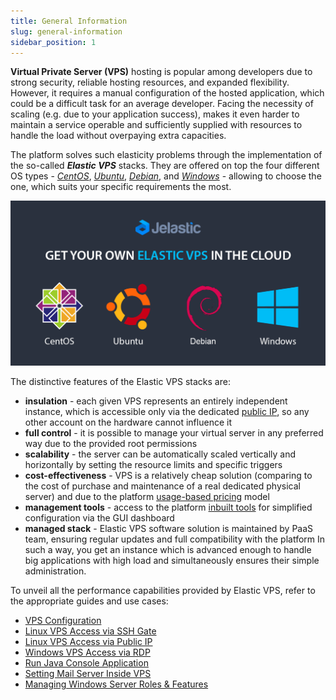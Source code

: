 ```yaml
---
title: General Information
slug: general-information
sidebar_position: 1
---
```


<!-- ## Elastic VPS -->

**Virtual Private Server (VPS)** hosting is popular among developers due to strong security, reliable hosting resources, and expanded flexibility. However, it requires a manual configuration of the hosted application, which could be a difficult task for an average developer. Facing the necessity of scaling (e.g. due to your application success), makes it even harder to maintain a service operable and sufficiently supplied with resources to handle the load without overpaying extra capacities.

The platform solves such elasticity problems through the implementation of the so-called **_Elastic VPS_** stacks. They are offered on top the four different OS types - _[CentOS](/elastic-vps/elastic-vps-overview/centos-vps)_, _[Ubuntu](/elastic-vps/elastic-vps-overview/ubuntu-vps)_, _[Debian](/elastic-vps/elastic-vps-overview/debian-vps)_, and _[Windows](/windows-and-.NET/windows-server-vm)_ - allowing to choose the one, which suits your specific requirements the most.

<div style={{
    display:'flex',
    justifyContent: 'center',
    margin: '0 0 1rem 0'
}}>

![Locale Dropdown](./img/GeneralInformation/01-paas-elastic-vps.png)

</div>

The distinctive features of the Elastic VPS stacks are:

- **insulation** - each given VPS represents an entirely independent instance, which is accessible only via the dedicated [public IP](/application-setting/external-access-to-applications/public-ip), so any other account on the hardware cannot influence it
- **full control** - it is possible to manage your virtual server in any preferred way due to the provided root permissions
- **scalability** - the server can be automatically scaled vertically and horizontally by setting the resource limits and specific triggers
- **cost-effectiveness** - VPS is a relatively cheap solution (comparing to the cost of purchase and maintenance of a real dedicated physical server) and due to the platform [usage-based pricing](/account-and-pricing/pricing-model-overview) model
- **management tools** - access to the platform [inbuilt tools](/elastic-vps/elastic-vps-management/vps-configuration#elastic-vps-inbuilt-tools) for simplified configuration via the GUI dashboard
- **managed stack** - Elastic VPS software solution is maintained by PaaS team, ensuring regular updates and full compatibility with the platform
  In such a way, you get an instance which is advanced enough to handle big applications with high load and simultaneously ensures their simple administration.

To unveil all the performance capabilities provided by Elastic VPS, refer to the appropriate guides and use cases:

- [VPS Configuration](/elastic-vps/elastic-vps-management/vps-configuration)
- [Linux VPS Access via SSH Gate](/elastic-vps/elastic-vps-management/linux-vps-access-via-ssh-gate)
- [Linux VPS Access via Public IP](/elastic-vps/elastic-vps-management/linux-vps-access-via-public-ip)
- [Windows VPS Access via RDP](/windows-and-.NET/windows-rd-access)
- [Run Java Console Application](/elastic-vps/linux-vps-use-cases/run-java-console-application)
- [Setting Mail Server Inside VPS](/elastic-vps/linux-vps-use-cases/setting-mail-server-inside-vps)
- [Managing Windows Server Roles & Features](/windows-and-.NET/managing-server-roles-&-features)
